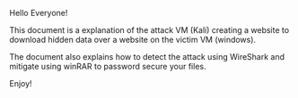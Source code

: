 Hello Everyone!


This document is a explanation of the attack VM (Kali) creating a website to download hidden data over a website on the victim VM (windows).


The document also explains how to detect the attack using WireShark and mitigate using winRAR to password secure your files.


Enjoy!

